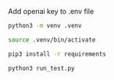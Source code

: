 Add openai key to .env file

```bash
python3 -m venv .venv
```

```bash
source .venv/bin/activate
````

```bash
pip3 install -r requirements
```

```bash
python3 run_test.py
```
